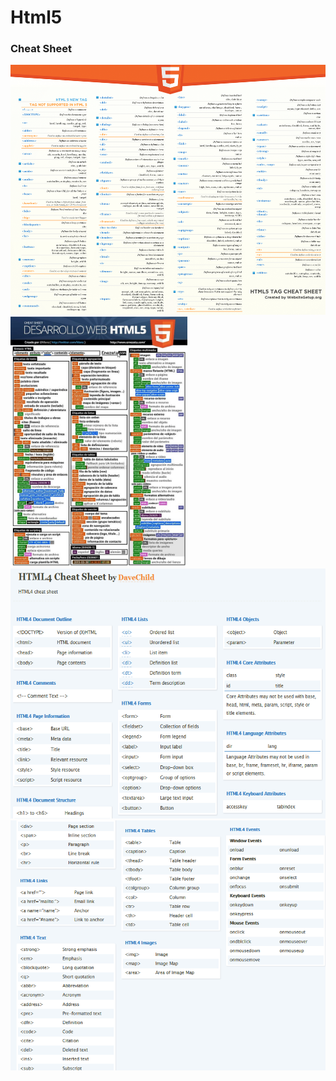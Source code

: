 # Html5 

<h3>Cheat Sheet</h3>

<img weight="600" height="400" src="https://github.com/Xaobin/CoursesLearn/blob/main/All/Html5/imgs/html501.png?raw=true">
<br>
<img weight="600" height="400" src="https://github.com/Xaobin/CoursesLearn/blob/main/All/Html5/imgs/html502.jpg?raw=true"><br>
<img weight="600" height="400" src="https://github.com/Xaobin/CoursesLearn/blob/main/All/Html5/imgs/html503.png?raw=true"><br>
<img weight="600" height="400" src="https://github.com/Xaobin/CoursesLearn/blob/main/All/Html5/imgs/html504.png?raw=true"><br>
<br>
<br>
<br>
<br>
<br>

